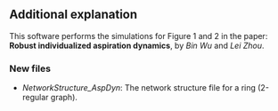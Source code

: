 ## Additional explanation

This software performs the simulations for Figure 1 and 2 in the paper: **Robust individualized aspiration dynamics**, by *Bin Wu* and *Lei Zhou*.

### New files

- *NetworkStructure_AspDyn*: The network structure file for a ring (2-regular graph).
